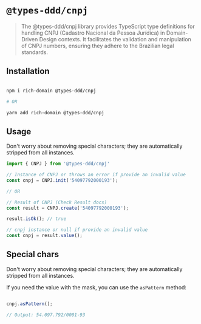 # `@types-ddd/cnpj`

> The @types-ddd/cnpj library provides TypeScript type definitions for handling CNPJ (Cadastro Nacional da Pessoa Jurídica) in Domain-Driven Design contexts. It facilitates the validation and manipulation of CNPJ numbers, ensuring they adhere to the Brazilian legal standards.

## Installation

```sh

npm i rich-domain @types-ddd/cnpj

# OR

yarn add rich-domain @types-ddd/cnpj

```

## Usage

Don't worry about removing special characters; they are automatically stripped from all instances.

```ts
import { CNPJ } from '@types-ddd/cnpj'

// Instance of CNPJ or throws an error if provide an invalid value
const cnpj = CNPJ.init('54097792000193');

// OR

// Result of CNPJ (Check Result docs)
const result = CNPJ.create('54097792000193');

result.isOk(); // true

// cnpj instance or null if provide an invalid value
const cnpj = result.value();

```

## Special chars

Don't worry about removing special characters; they are automatically stripped from all instances.

If you need the value with the mask, you can use the `asPattern` method:

```ts

cnpj.asPattern();

// Output: 54.097.792/0001-93

```
